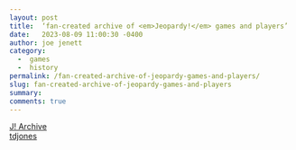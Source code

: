 ```yaml
---
layout: post
title:  ‘fan-created archive of <em>Jeopardy!</em> games and players’
date:   2023-08-09 11:00:30 -0400
author: joe jenett
category:
  -  games
  -  history
permalink: /fan-created-archive-of-jeopardy-games-and-players/
slug: fan-created-archive-of-jeopardy-games-and-players
summary: 
comments: true
---
```

<a title="J! Archive" href="https://j-archive.com/">J! Archive</a><br><a href="https://pinboard.in/u:tdjones">tdjones</a>

<a href="https://brid.gy/publish/mastodon"></a>